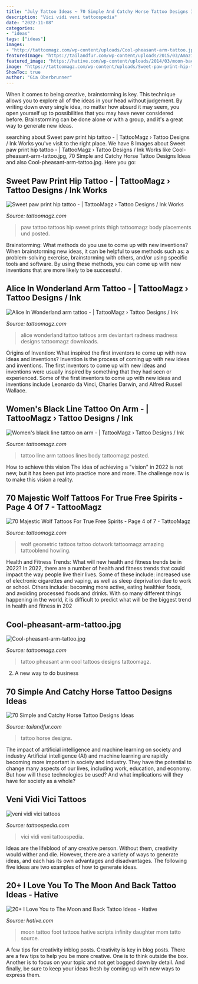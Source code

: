 ```yaml
---
title: "July Tattoo Ideas ~ 70 Simple And Catchy Horse Tattoo Designs Ideas"
description: "Vici vidi veni tattoospedia"
date: "2022-11-08"
categories:
- "ideas"
tags: ["ideas"]
images:
- "http://tattoomagz.com/wp-content/uploads/Cool-pheasant-arm-tattoo.jpg"
featuredImage: "https://tailandfur.com/wp-content/uploads/2015/03/Amazing-Horse-Tattoo-20.jpg"
featured_image: "https://hative.com/wp-content/uploads/2014/03/moon-back-tattoos/6-scripts-and-moon-on-foot.jpg"
image: "https://tattoomagz.com/wp-content/uploads/Sweet-paw-print-hip-tattoo.jpg"
ShowToc: true
author: "Gia Oberbrunner"
---
```



When it comes to being creative, brainstorming is key. This technique allows you to explore all of the ideas in your head without judgement. By writing down every single idea, no matter how absurd it may seem, you open yourself up to possibilities that you may have never considered before. Brainstorming can be done alone or with a group, and it's a great way to generate new ideas.

	

		
searching about Sweet paw print hip tattoo - | TattooMagz › Tattoo Designs / Ink Works you've visit to the right place. We have 8 Images about Sweet paw print hip tattoo - | TattooMagz › Tattoo Designs / Ink Works like Cool-pheasant-arm-tattoo.jpg, 70 Simple and Catchy Horse Tattoo Designs Ideas and also Cool-pheasant-arm-tattoo.jpg. Here you go:
		
    
## Sweet Paw Print Hip Tattoo - | TattooMagz › Tattoo Designs / Ink Works

<img loading=lazy src="https://tattoomagz.com/wp-content/uploads/Sweet-paw-print-hip-tattoo.jpg" onerror="this.onerror=null;this.src='https://tse1.mm.bing.net/th?id=OIP.i4Ux9yI3QMJGcvOQ0LXWEgHaKB&amp;pid=15.1';" alt="Sweet paw print hip tattoo - | TattooMagz › Tattoo Designs / Ink Works">

_Source: tattoomagz.com_

>paw tattoo tattoos hip sweet prints thigh tattoomagz body placements und posted. 

	

Brainstorming: What methods do you use to come up with new inventions?
When brainstorming new ideas, it can be helpful to use methods such as: a problem-solving exercise, brainstorming with others, and/or using specific tools and software. By using these methods, you can come up with new inventions that are more likely to be successful.

    
## Alice In Wonderland Arm Tattoo - | TattooMagz › Tattoo Designs / Ink

<img loading=lazy src="https://tattoomagz.com/wp-content/uploads/Tattoos/tattoo/Alice-In-Wonderland-arm-tattoo.jpg" onerror="this.onerror=null;this.src='https://tse3.mm.bing.net/th?id=OIP.274wU1bWDnRuACIMzdY-eAHaJ4&amp;pid=15.1';" alt="Alice In Wonderland arm tattoo - | TattooMagz › Tattoo Designs / Ink">

_Source: tattoomagz.com_

>alice wonderland tattoo tattoos arm deviantart radness madness designs tattoomagz downloads. 

	

Origins of Invention: What inspired the first inventors to come up with new ideas and inventions?
Invention is the process of coming up with new ideas and inventions. The first inventors to come up with new ideas and inventions were usually inspired by something that they had seen or experienced. Some of the first inventors to come up with new ideas and inventions include Leonardo da Vinci, Charles Darwin, and Alfred Russel Wallace.

    
## Women&#039;s Black Line Tattoo On Arm - | TattooMagz › Tattoo Designs / Ink

<img loading=lazy src="https://tattoomagz.com/wp-content/uploads/2014/07/Womens-black-line-tattoo-on-arm.jpg" onerror="this.onerror=null;this.src='https://tse4.mm.bing.net/th?id=OIP.Xk3iXDSgCLVcokgNSZsrKwHaLJ&amp;pid=15.1';" alt="Women&#039;s black line tattoo on arm - | TattooMagz › Tattoo Designs / Ink">

_Source: tattoomagz.com_

>tattoo line arm tattoos lines body tattoomagz posted. 

	

How to achieve this vision
The idea of achieving a "vision" in 2022 is not new, but it has been put into practice more and more. The challenge now is to make this vision a reality.

    
## 70 Majestic Wolf Tattoos For True Free Spirits - Page 4 Of 7 - TattooMagz

<img loading=lazy src="http://tattoomagz.com/wp-content/uploads/black-and-white-wolf-tattoos.jpg" onerror="this.onerror=null;this.src='https://tse4.mm.bing.net/th?id=OIP.Eypt8zVg29tZYuLHYMUEvQHaKG&amp;pid=15.1';" alt="70 Majestic Wolf Tattoos For True Free Spirits - Page 4 of 7 - TattooMagz">

_Source: tattoomagz.com_

>wolf geometric tattoos tattoo dotwork tattoomagz amazing tattooblend howling. 

	

Health and Fitness Trends: What will new health and fitness trends be in 2022?
In 2022, there are a number of health and fitness trends that could impact the way people live their lives. Some of these include: increased use of electronic cigarettes and vaping, as well as sleep deprivation due to work or school. Others include: becoming more active, eating healthier foods, and avoiding processed foods and drinks. With so many different things happening in the world, it is difficult to predict what will be the biggest trend in health and fitness in 202
    
## Cool-pheasant-arm-tattoo.jpg

<img loading=lazy src="http://tattoomagz.com/wp-content/uploads/Cool-pheasant-arm-tattoo.jpg" onerror="this.onerror=null;this.src='https://tse4.mm.bing.net/th?id=OIP.2A_ihcSvVKLy1VLILYJjHQHaJ4&amp;pid=15.1';" alt="Cool-pheasant-arm-tattoo.jpg">

_Source: tattoomagz.com_

>tattoo pheasant arm cool tattoos designs tattoomagz. 

	

2. A new way to do business 

    
## 70 Simple And Catchy Horse Tattoo Designs Ideas

<img loading=lazy src="https://tailandfur.com/wp-content/uploads/2015/03/Amazing-Horse-Tattoo-20.jpg" onerror="this.onerror=null;this.src='https://tse3.mm.bing.net/th?id=OIP.oGAWgHtpTFJxH-SS53rn5wHaHa&amp;pid=15.1';" alt="70 Simple and Catchy Horse Tattoo Designs Ideas">

_Source: tailandfur.com_

>tattoo horse designs. 

	

The impact of artificial intelligence and machine learning on society and industry
Artificial intelligence (AI) and machine learning are rapidly becoming more important in society and industry. They have the potential to change many aspects of our lives, including work, education, and economy. But how will these technologies be used? And what implications will they have for society as a whole?

    
## Veni Vidi Vici Tattoos

<img loading=lazy src="https://tattoospedia.com/wp-content/uploads/2015/08/veni-vidi-vici-tattoo-01.jpg" onerror="this.onerror=null;this.src='https://tse1.mm.bing.net/th?id=OIP.Qr8Yt8KL2a47aLO1wfAu5AHaHa&amp;pid=15.1';" alt="veni vidi vici tattoos">

_Source: tattoospedia.com_

>vici vidi veni tattoospedia. 

	

Ideas are the lifeblood of any creative person. Without them, creativity would wither and die. However, there are a variety of ways to generate ideas, and each has its own advantages and disadvantages. The following five ideas are two examples of how to generate ideas.

    
## 20+ I Love You To The Moon And Back Tattoo Ideas - Hative

<img loading=lazy src="https://hative.com/wp-content/uploads/2014/03/moon-back-tattoos/6-scripts-and-moon-on-foot.jpg" onerror="this.onerror=null;this.src='https://tse1.mm.bing.net/th?id=OIP.9NuLurrdoB10EWliae9ldgHaJ4&amp;pid=15.1';" alt="20+ I Love You to The Moon and Back Tattoo Ideas - Hative">

_Source: hative.com_

>moon tattoo foot tattoos hative scripts infinity daughter mom tatto source. 

	

A few tips for creativity inblog posts.
Creativity is key in blog posts. There are a few tips to help you be more creative. One is to think outside the box. Another is to focus on your topic and not get bogged down by detail. And finally, be sure to keep your ideas fresh by coming up with new ways to express them.

